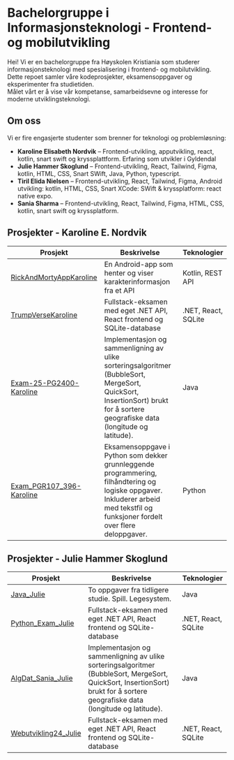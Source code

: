 # Bachelorgruppe i Informasjonsteknologi - Frontend- og mobilutvikling

Hei! Vi er en bachelorgruppe fra Høyskolen Kristiania som studerer informasjonsteknologi med spesialisering i frontend- og mobilutvikling.  
Dette repoet samler våre kodeprosjekter, eksamensoppgaver og eksperimenter fra studietiden.  
Målet vårt er å vise vår kompetanse, samarbeidsevne og interesse for moderne utviklingsteknologi.

## Om oss

Vi er fire engasjerte studenter som brenner for teknologi og problemløsning:

- **Karoline Elisabeth Nordvik** – Frontend-utvikling, apputvikling, react, kotlin, snart swift og kryssplattform. Erfaring som utvikler i Gyldendal
- **Julie Hammer Skoglund** – Frontend-utvikling, React, Tailwind, Figma, kotlin, HTML, CSS, Snart SWift, Java, Python, typescript.
- **Tiril Elida Nielsen** – Frontend-utvikling, React, Tailwind, Figma, Android utvikling: kotlin, HTML, CSS, Snart XCode: SWift & kryssplatform: react native expo. 
- **Sania Sharma** – Frontend-utvikling, React, Tailwind, Figma, HTML, CSS, kotlin, snart swift og kryssplatform.

## Prosjekter - Karoline E. Nordvik

| Prosjekt | Beskrivelse | Teknologier |
|-----------|--------------|--------------|
| [RickAndMortyAppKaroline](./RickAndMortyAppKaroline) | En Android-app som henter og viser karakterinformasjon fra et API | Kotlin, REST API |
| [TrumpVerseKaroline](./EksamenWebutviklingKaroline) | Fullstack-eksamen med eget .NET API, React frontend og SQLite-database | .NET, React, SQLite |
| [Exam-25-PG2400-Karoline](./Exam-25-PG2400-Karoline) | Implementasjon og sammenligning av ulike sorteringsalgoritmer (BubbleSort, MergeSort, QuickSort, InsertionSort) brukt for å sortere geografiske data (longitude og latitude). | Java |
| [Exam_PGR107_396-Karoline](./Exam_PGR107_396-Karoline) | Eksamensoppgave i Python som dekker grunnleggende programmering, filhåndtering og logiske oppgaver. Inkluderer arbeid med tekstfil og funksjoner fordelt over flere deloppgaver. | Python |


## Prosjekter - Julie Hammer Skoglund
| Prosjekt | Beskrivelse | Teknologier |
|-----------|--------------|--------------|
| [Java_Julie](./Java_Julie) | To oppgaver fra tidligere studie. Spill. Legesystem. | Java |
| [Python_Exam_Julie](./Python_exam_julie) | Fullstack-eksamen med eget .NET API, React frontend og SQLite-database | .NET, React, SQLite |
| [AlgDat_Sania_Julie](./AlgDat_Sania_Julie) | Implementasjon og sammenligning av ulike sorteringsalgoritmer (BubbleSort, MergeSort, QuickSort, InsertionSort) brukt for å sortere geografiske data (longitude og latitude). | Java |
| [Webutvikling24_Julie](./Webutvikling24_Julie) | Fullstack-eksamen med eget .NET API, React frontend og SQLite-database | .NET, React, SQLite |
